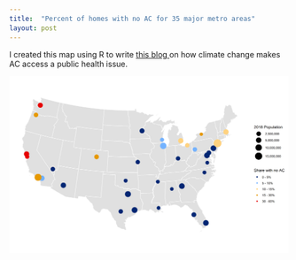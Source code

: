 ```yaml
---
title:  "Percent of homes with no AC for 35 major metro areas"
layout: post
---
```

I created this map using R to write <a href="https://www.brookings.edu/blog/the-avenue/2022/07/25/as-extreme-heat-grips-the-globe-access-to-air-conditioning-is-an-urgent-public-health-issue/"> this blog </a> on how climate change makes AC access a public health issue.

![US map with colored dots for AC access prevelance](/assets/map3.png)

